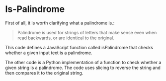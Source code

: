 # Is-Palindrome
>
>
First of all, it is worth clarifying what a palindrome is.:
>Palindrome is used for strings of letters that make sense even when read backwards, or are identical to the original.
>
This code defines a JavaScript function called isPalindrome that checks whether a given input text is a palindrome.
>
The other code is a Python implementation of a function to check whether a given string is a palindrome. The code uses slicing to reverse the string and then compares it to the original string.
